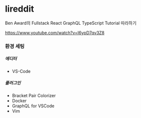# lireddit

Ben Award의 Fullstack React GraphQL TypeScript Tutorial 따라하기

https://www.youtube.com/watch?v=I6ypD7qv3Z8



### 환경 세팅

##### 에디터

- VS-Code 

##### 플러그인

- Bracket Pair Colorizer
- Docker
- GraphQL for VSCode
- Vim 